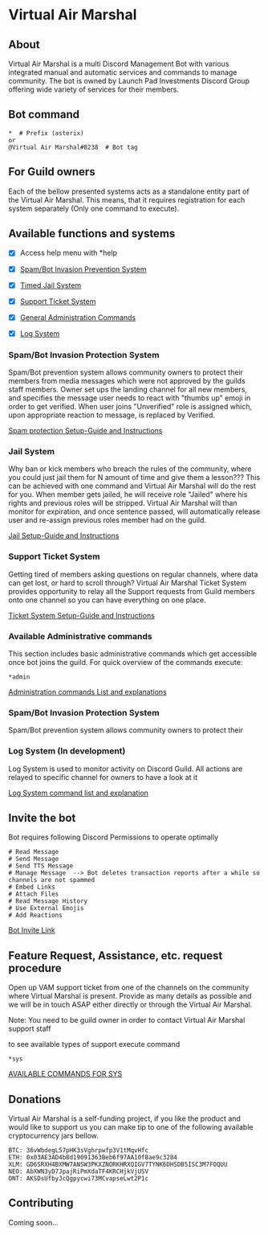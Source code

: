# Virtual Air Marshal

## About

Virtual Air Marshal is a multi Discord Management Bot with various integrated manual and automatic services and commands to manage community.
The bot is owned by Launch Pad Investments Discord Group offering wide variety of services for their members. 

## Bot command
```text
*  # Prefix (asterix)
or
@Virtual Air Marshal#8238  # Bot tag
``` 

## For Guild owners
Each of the bellow presented systems acts as a standalone entity part of the Virtual Air Marshal. This means, that 
it requires registration for each system separately (Only one command to execute).

## Available functions and systems
- [x] Access help menu with *help
- [x] [Spam/Bot Invasion Prevention System](SPAMPROTECTION.md)
- [x] [Timed Jail System](JAILSYSTEM.md)
- [x] [Support Ticket System](SUPPORTTICKET.md)
- [x] [General Administration Commands](ADMINISTRATOR.md)
- [X] [Log System](LOGSYSTEM.md)


### Spam/Bot Invasion Protection System 
Spam/Bot prevention system allows community owners to protect their members from media messages which were not 
approved by the guilds staff members. Owner set ups the landing channel for all new members, and specifies the message
user needs to react with "thumbs up" emoji in order to get verified. When user joins "Unverified" role is assigned 
which, upon appropriate reaction to message, is replaced by Verified. 

[Spam protection Setup-Guide and Instructions](SPAMPROTECTION.md)

### Jail System 
Why ban or kick members who breach the rules of the community, where you could just jail them for N amount of time and
give them a lesson??? This can be achieved with one command and Virtual Air Marshal will do the rest for you.
When member gets jailed, he will receive role "Jailed" where his rights and previous roles will be stripped. 
Virtual Air Marshal will than monitor for expiration, and once sentence passed, will automatically release user 
and re-assign previous roles member had on the guild. 

[Jail Setup-Guide and Instructions](JAILSYSTEM.md)

### Support Ticket System
Getting tired of members asking questions on regular channels, where data can get lost, or hard to scroll through?
Virtual Air Marshal Ticket System provides opportunity to relay all the Support requests from Guild members onto 
one channel so you can have everything on one place. 

[Ticket System Setup-Guide and Instructions](SUPPORTTICKET.md)

### Available Administrative commands
This section includes basic administrative commands which get accessible once bot joins the guild. For quick overview
of the commands execute:

```text
*admin
```

[Administration commands List and explanations](ADMINISTRATOR.md)

### Spam/Bot Invasion Protection System
Spam/Bot prevention system allows community owners to protect their  

### Log System (In development)
Log System is used to monitor activity on Discord Guild. All actions are relayed to specific channel for owners
to have a look at it 

[Log System command list and explanation](LOGSYSTEM.md)


## Invite the bot
Bot requires following Discord Permissions to operate optimally

```text
# Read Message
# Send Message
# Send TTS Message
# Manage Message  --> Bot deletes transaction reports after a while so channels are not spammed
# Embed Links
# Attach Files
# Read Message History
# Use External Emojis 
# Add Reactions
```

[Bot Invite Link](https://discord.com/oauth2/authorize?client_id=706806251321032726&scope=bot&permissions=392256)


## Feature Request, Assistance, etc. request procedure
Open up VAM support ticket from one of the channels on the community where Virtual Marshal is present. Provide as many
details as possible and we will be in touch ASAP either directly or through the Virtual Air Marshal. 

Note: You need to be guild owner in order to contact Virtual Air Marshal support staff

to see available types of support execute command 

```text
*sys
```

[AVAILABLE COMMANDS FOR SYS](SYSCOMMANDS.md)


## Donations
Virtual Air Marshal is a self-funding project, if you like the product and would like to support us you 
can make tip to one of the following available cryptocurrency jars bellow.

```text
BTC: 36vWbdegL57pHK3sVghrpwfp3V1tMqvHfc
ETH: 0x03AE3AD4b8d19091363Beb6f97AA10f8ae9c3284
XLM: GD6SRXH4BXMW7ANSW3PKXZNORKHRXQIGV7TYNK6DHSDB5ISC3M7FOQUU
NEO: AbXWN3yD7JpajRiPmXdaTF4KRCHjkVjUSV
ONT: AKSDsUfbyJcQgpycwi73MCvapseLwt2P1c
```

## Contributing
Coming soon...

